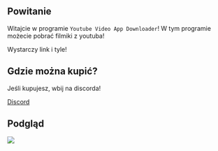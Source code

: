## Powitanie

Witajcie w programie `Youtube Video App Downloader`!
W tym programie możecie pobrać filmiki z youtuba!

Wystarczy link i tyle!

## Gdzie można kupić?

Jeśli kupujesz, wbij na discorda!

<a href="https://discord.gg/sGp2PXReEa">Discord</a>

## Podgląd

<img src="https://cdn.discordapp.com/attachments/1233783404890292287/1233784312894328873/image.png?ex=662e5aae&is=662d092e&hm=aa0eb692fc88c2db1cd6c81c332fb61598a8e2a6d2b678a258fc80789b4b4996&">
